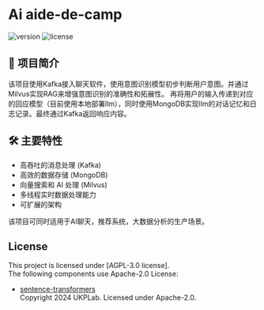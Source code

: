 
# Ai aide-de-camp
![version](https://img.shields.io/badge/version-1.0-blue)
![license](https://img.shields.io/badge/license-AGPL--3.0-red)

## 📌 项目简介

该项目使用Kafka接入聊天软件，使用意图识别模型初步判断用户意图。并通过Milvus实现RAG来增强意图识别的准确性和拓展性。
再将用户的输入传递到对应的回应模型（目前使用本地部署llm），同时使用MongoDB实现llm的对话记忆和日志记录。最终通过Kafka返回响应内容。

## 🛠️ 主要特性
- 高吞吐的消息处理 (Kafka)
- 高效的数据存储 (MongoDB)
-  向量搜索和 AI 处理 (Milvus)
- 多线程实时数据处理能力
- 可扩展的架构

该项目可同时适用于AI聊天，推荐系统，大数据分析的生产场景。

## License
This project is licensed under [AGPL-3.0 license].  
The following components use Apache-2.0 License:
- [sentence-transformers](https://github.com/UKPLab/sentence-transformers)  
  Copyright 2024 UKPLab. Licensed under Apache-2.0.